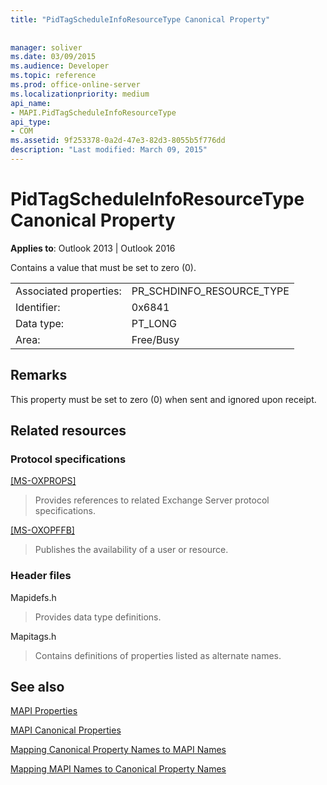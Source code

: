 ```yaml
---
title: "PidTagScheduleInfoResourceType Canonical Property"
 
 
manager: soliver
ms.date: 03/09/2015
ms.audience: Developer
ms.topic: reference
ms.prod: office-online-server
ms.localizationpriority: medium
api_name:
- MAPI.PidTagScheduleInfoResourceType
api_type:
- COM
ms.assetid: 9f253378-0a2d-47e3-82d3-8055b5f776dd
description: "Last modified: March 09, 2015"
---
```


# PidTagScheduleInfoResourceType Canonical Property

  
  
**Applies to**: Outlook 2013 | Outlook 2016 
  
Contains a value that must be set to zero (0).
  
|||
|:-----|:-----|
|Associated properties:  <br/> |PR_SCHDINFO_RESOURCE_TYPE  <br/> |
|Identifier:  <br/> |0x6841  <br/> |
|Data type:  <br/> |PT_LONG  <br/> |
|Area:  <br/> |Free/Busy  <br/> |
   
## Remarks

This property must be set to zero (0) when sent and ignored upon receipt.
  
## Related resources

### Protocol specifications

[[MS-OXPROPS]](https://msdn.microsoft.com/library/f6ab1613-aefe-447d-a49c-18217230b148%28Office.15%29.aspx)
  
> Provides references to related Exchange Server protocol specifications.
    
[[MS-OXOPFFB]](https://msdn.microsoft.com/library/1a527299-7211-4d27-a74c-b69bd0746320%28Office.15%29.aspx)
  
> Publishes the availability of a user or resource.
    
### Header files

Mapidefs.h
  
> Provides data type definitions.
    
Mapitags.h
  
> Contains definitions of properties listed as alternate names.
    
## See also



[MAPI Properties](mapi-properties.md)
  
[MAPI Canonical Properties](mapi-canonical-properties.md)
  
[Mapping Canonical Property Names to MAPI Names](mapping-canonical-property-names-to-mapi-names.md)
  
[Mapping MAPI Names to Canonical Property Names](mapping-mapi-names-to-canonical-property-names.md)

